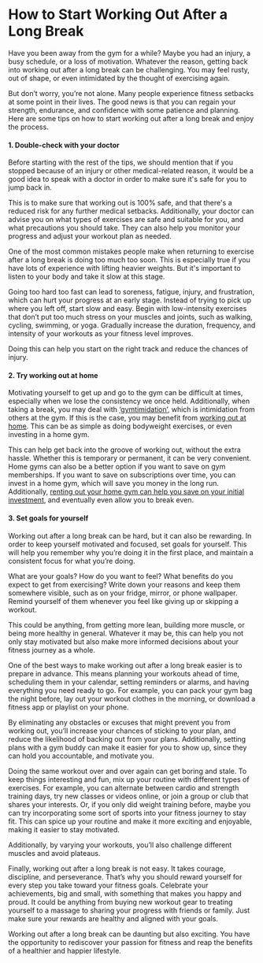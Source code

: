 # How to Start Working Out After a Long Break

Have you been away from the gym for a while? Maybe you had an injury, a busy schedule, or a loss of motivation. Whatever the reason, getting back into working out after a long break can be challenging. You may feel rusty, out of shape, or even intimidated by the thought of exercising again.

But don’t worry, you’re not alone. Many people experience fitness setbacks at some point in their lives. The good news is that you can regain your strength, endurance, and confidence with some patience and planning. Here are some tips on how to start working out after a long break and enjoy the process.

#### **1. Double-check with your doctor** <a href="#_4pv3enwo7fqm" id="_4pv3enwo7fqm"></a>

Before starting with the rest of the tips, we should mention that if you stopped because of an injury or other medical-related reason, it would be a good idea to speak with a doctor in order to make sure it's safe for you to jump back in.

This is to make sure that working out is 100% safe, and that there's a reduced risk for any further medical setbacks. Additionally, your doctor can advise you on what types of exercises are safe and suitable for you, and what precautions you should take. They can also help you monitor your progress and adjust your workout plan as needed.

One of the most common mistakes people make when returning to exercise after a long break is doing too much too soon. This is especially true if you have lots of experience with lifting heavier weights. But it's important to listen to your body and take it slow at this stage.

Going too hard too fast can lead to soreness, fatigue, injury, and frustration, which can hurt your progress at an early stage. Instead of trying to pick up where you left off, start slow and easy. Begin with low-intensity exercises that don’t put too much stress on your muscles and joints, such as walking, cycling, swimming, or yoga. Gradually increase the duration, frequency, and intensity of your workouts as your fitness level improves.

Doing this can help you start on the right track and reduce the chances of injury.

#### **2. Try working out at home** <a href="#_4e8d91tlsbog" id="_4e8d91tlsbog"></a>

Motivating yourself to get up and go to the gym can be difficult at times, especially when we lose the consistency we once held. Additionally, when taking a break, you may deal with [‘gymtimidation’](https://denver.gym2gym.com/how-to-conquer-gym-anxiety-and-feel-confident-in-the-gym), which is intimidation from others at the gym. If this is the case, you may benefit from [working out at home](https://denver.gym2gym.com/private-gyms-vs.-commercial-gyms-which-is-right-for-you). This can be as simple as doing bodyweight exercises, or even investing in a home gym.

This can help get back into the groove of working out, without the extra hassle. Whether this is temporary or permanent, it can be very convenient. Home gyms can also be a better option if you want to save on gym memberships. If you want to save on subscriptions over time, you can invest in a home gym, which will save you money in the long run. Additionally, [renting out your home gym can help you save on your initial investment](https://denver.gym2gym.com/profit-from-your-private-gym-how-to-monetize-a-fitness-space), and eventually even allow you to break even.

#### **3. Set goals for yourself** <a href="#_qf401ekumnca" id="_qf401ekumnca"></a>

Working out after a long break can be hard, but it can also be rewarding. In order to keep yourself motivated and focused, set goals for yourself. This will help you remember why you’re doing it in the first place, and maintain a consistent focus for what you’re doing.

What are your goals? How do you want to feel? What benefits do you expect to get from exercising? Write down your reasons and keep them somewhere visible, such as on your fridge, mirror, or phone wallpaper. Remind yourself of them whenever you feel like giving up or skipping a workout.

This could be anything, from getting more lean, building more muscle, or being more healthy in general. Whatever it may be, this can help you not only stay motivated but also make more informed decisions about your fitness journey as a whole.

One of the best ways to make working out after a long break easier is to prepare in advance. This means planning your workouts ahead of time, scheduling them in your calendar, setting reminders or alarms, and having everything you need ready to go. For example, you can pack your gym bag the night before, lay out your workout clothes in the morning, or download a fitness app or playlist on your phone.

By eliminating any obstacles or excuses that might prevent you from working out, you’ll increase your chances of sticking to your plan, and reduce the likelihood of backing out from your plans. Additionally, setting plans with a gym buddy can make it easier for you to show up, since they can hold you accountable, and motivate you.

Doing the same workout over and over again can get boring and stale. To keep things interesting and fun, mix up your routine with different types of exercises. For example, you can alternate between cardio and strength training days, try new classes or videos online, or join a group or club that shares your interests. Or, if you only did weight training before, maybe you can try incorporating some sort of sports into your fitness journey to stay fit. This can spice up your routine and make it more exciting and enjoyable, making it easier to stay motivated.

Additionally, by varying your workouts, you’ll also challenge different muscles and avoid plateaus.

Finally, working out after a long break is not easy. It takes courage, discipline, and perseverance. That’s why you should reward yourself for every step you take toward your fitness goals. Celebrate your achievements, big and small, with something that makes you happy and proud. It could be anything from buying new workout gear to treating yourself to a massage to sharing your progress with friends or family. Just make sure your rewards are healthy and aligned with your goals.

Working out after a long break can be daunting but also exciting. You have the opportunity to rediscover your passion for fitness and reap the benefits of a healthier and happier lifestyle.
